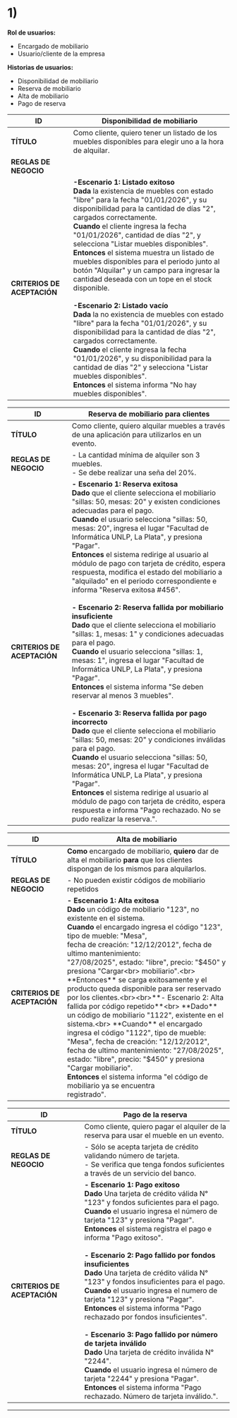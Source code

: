 # 1)

**Rol de usuarios:**
- Encargado de mobiliario
- Usuario/cliente de la empresa

**Historias de usuarios:**
- Disponibilidad de mobiliario
- Reserva de mobiliario
- Alta de mobiliario
- Pago de reserva


| ID                          | Disponibilidad de mobiliario                                                                                                                                                                                                                                                                                                                                                                                                                                                                                                                                                                                                                                                                                                                                                                                                                                                                                                                                                  |
| --------------------------- | ----------------------------------------------------------------------------------------------------------------------------------------------------------------------------------------------------------------------------------------------------------------------------------------------------------------------------------------------------------------------------------------------------------------------------------------------------------------------------------------------------------------------------------------------------------------------------------------------------------------------------------------------------------------------------------------------------------------------------------------------------------------------------------------------------------------------------------------------------------------------------------------------------------------------------------------------------------------------------- |
| **TÍTULO**                  | Como cliente, quiero tener un listado de los muebles disponibles para elegir uno a la hora de alquilar.                                                                                                                                                                                                                                                                                                                                                                                                                                                                                                                                                                                                                                                                                                                                                                                                                                                                       |
| **REGLAS DE NEGOCIO**       |                                                                                                                                                                                                                                                                                                                                                                                                                                                                                                                                                                                                                                                                                                                                                                                                                                                                                                                                                                               |
| **CRITERIOS DE ACEPTACIÓN** | **-Escenario 1: Listado exitoso**<br>    **Dada** la existencia de muebles con estado "libre" para la fecha "01/01/2026", y su disponibilidad para la cantidad de días "2", cargados correctamente.<br>    **Cuando** el cliente ingresa la fecha "01/01/2026", cantidad de días "2", y selecciona "Listar muebles disponibles".<br>    **Entonces** el sistema muestra un listado de muebles disponibles para el periodo junto al botón "Alquilar" y un campo para ingresar la cantidad deseada con un tope en el stock disponible.<br><br>**-Escenario 2: Listado vacío**<br>    **Dada** la no existencia de muebles con estado "libre" para la fecha "01/01/2026", y su disponibilidad para la cantidad de días "2", cargados correctamente.<br>    **Cuando** el cliente ingresa la fecha "01/01/2026", y su disponibilidad para la cantidad de días "2" y selecciona "Listar muebles disponibles".<br>    **Entonces** el sistema informa "No hay muebles disponibles". |

| ID                          | Reserva de mobiliario para clientes                                                                                                                                                                                                                                                                                                                                                                                                                                                                                                                                                                                                                                                                                                                                                                                                                                                                                                                                                                                                                                                                                                                                                                                                                                                                                                                                                                                                                                                   |
| --------------------------- | ------------------------------------------------------------------------------------------------------------------------------------------------------------------------------------------------------------------------------------------------------------------------------------------------------------------------------------------------------------------------------------------------------------------------------------------------------------------------------------------------------------------------------------------------------------------------------------------------------------------------------------------------------------------------------------------------------------------------------------------------------------------------------------------------------------------------------------------------------------------------------------------------------------------------------------------------------------------------------------------------------------------------------------------------------------------------------------------------------------------------------------------------------------------------------------------------------------------------------------------------------------------------------------------------------------------------------------------------------------------------------------------------------------------------------------------------------------------------------------- |
| **TÍTULO**                  | Como cliente, quiero alquilar muebles a través de una aplicación para utilizarlos en un evento.                                                                                                                                                                                                                                                                                                                                                                                                                                                                                                                                                                                                                                                                                                                                                                                                                                                                                                                                                                                                                                                                                                                                                                                                                                                                                                                                                                                       |
| **REGLAS DE NEGOCIO**       | - La cantidad mínima de alquiler son 3 muebles.<br>- Se debe realizar una seña del 20%.                                                                                                                                                                                                                                                                                                                                                                                                                                                                                                                                                                                                                                                                                                                                                                                                                                                                                                                                                                                                                                                                                                                                                                                                                                                                                                                                                                                               |
| **CRITERIOS DE ACEPTACIÓN** | **- Escenario 1: Reserva exitosa**<br>    **Dado** que el cliente selecciona el mobiliario "sillas: 50, mesas: 20" y existen condiciones adecuadas para el pago.<br>    **Cuando** el usuario selecciona "sillas: 50, mesas: 20", ingresa el lugar "Facultad de Informática UNLP, La Plata", y presiona "Pagar".<br>    **Entonces** el sistema redirige al usuario al módulo de pago con tarjeta de crédito, espera respuesta, modifica el estado del mobiliario a "alquilado" en el periodo correspondiente e informa "Reserva exitosa #456".<br><br>**- Escenario 2: Reserva fallida por mobiliario insuficiente**<br>    **Dado** que el cliente selecciona el mobiliario "sillas: 1, mesas: 1" y condiciones adecuadas para el pago.<br>    **Cuando** el usuario selecciona "sillas: 1, mesas: 1", ingresa el lugar "Facultad de Informática UNLP, La Plata", y presiona "Pagar".<br>    **Entonces** el sistema informa "Se deben reservar al menos 3 muebles".<br><br>**- Escenario 3: Reserva fallida por pago incorrecto**<br>    **Dado** que el cliente selecciona el mobiliario "sillas: 50, mesas: 20" y condiciones inválidas para el pago.<br>    **Cuando** el usuario selecciona "sillas: 50, mesas: 20", ingresa el lugar "Facultad de Informática UNLP, La Plata", y presiona "Pagar".<br>    **Entonces** el sistema redirige al usuario al módulo de pago con tarjeta de crédito, espera respuesta e informa "Pago rechazado. No se pudo realizar la reserva.". |

| ID                          | Alta de mobiliario                                                                                                                                                                                                                                                                                                                                                                                                                                                                                                                                                                                                                                                                                                                                                                                                                                                                                                         |
| --------------------------- | -------------------------------------------------------------------------------------------------------------------------------------------------------------------------------------------------------------------------------------------------------------------------------------------------------------------------------------------------------------------------------------------------------------------------------------------------------------------------------------------------------------------------------------------------------------------------------------------------------------------------------------------------------------------------------------------------------------------------------------------------------------------------------------------------------------------------------------------------------------------------------------------------------------------------- |
| **TÍTULO**                  | **Como** encargado de mobiliario, **quiero** dar de alta el mobiliario **para** que los clientes dispongan de los mismos para alquilarlos.                                                                                                                                                                                                                                                                                                                                                                                                                                                                                                                                                                                                                                                                                                                                                                                 |
| **REGLAS DE NEGOCIO**       | - No pueden existir códigos de mobiliario repetidos                                                                                                                                                                                                                                                                                                                                                                                                                                                                                                                                                                                                                                                                                                                                                                                                                                                                        |
| **CRITERIOS DE ACEPTACIÓN** | **- Escenario 1: Alta exitosa**<br>    **Dado** un código de mobiliario "123", no existente en el sistema.<br>	**Cuando** el encargado ingresa el código "123", tipo de mueble: "Mesa",<br>	fecha de creación: "12/12/2012", fecha de ultimo mantenimiento:<br>	"27/08/2025", estado: "libre", precio: "$450" y presiona "Cargar<br>	mobiliario".<br>	**Entonces** se carga exitosamente y el producto queda disponible para ser reservado por los clientes.<br><br>**- Escenario 2: Alta fallida por código repetido**<br>    **Dado** un código de mobiliario "1122", existente en el sistema.<br>	**Cuando** el encargado ingresa el código "1122", tipo de mueble: "Mesa", fecha de creación: "12/12/2012", fecha de ultimo mantenimiento: "27/08/2025", estado: "libre", precio: "$450" y presiona "Cargar mobiliario".<br>	**Entonces** el sistema informa "el código de mobiliario ya se encuentra<br>	registrado". |

| ID                          | Pago de la reserva                                                                                                                                                                                                                                                                                                                                                                                                                                                                                                                                                                                                                                                                                                                                                                                                                                                                                                                     |
| --------------------------- | -------------------------------------------------------------------------------------------------------------------------------------------------------------------------------------------------------------------------------------------------------------------------------------------------------------------------------------------------------------------------------------------------------------------------------------------------------------------------------------------------------------------------------------------------------------------------------------------------------------------------------------------------------------------------------------------------------------------------------------------------------------------------------------------------------------------------------------------------------------------------------------------------------------------------------------- |
| **TÍTULO**                  | Como cliente, quiero pagar el alquiler de la reserva para usar el mueble en un evento.                                                                                                                                                                                                                                                                                                                                                                                                                                                                                                                                                                                                                                                                                                                                                                                                                                                 |
| **REGLAS DE NEGOCIO**       | - Sólo se acepta tarjeta de crédito validando número de tarjeta.<br>- Se verifica que tenga fondos suficientes a través de un servicio del banco.                                                                                                                                                                                                                                                                                                                                                                                                                                                                                                                                                                                                                                                                                                                                                                                      |
| **CRITERIOS DE ACEPTACIÓN** | **- Escenario 1: Pago exitoso**<br>    **Dado** Una tarjeta de crédito válida N° "123" y fondos suficientes para el pago.<br>    **Cuando** el usuario ingresa el número de tarjeta "123" y presiona "Pagar".<br>    **Entonces** el sistema registra el pago e informa "Pago exitoso".<br>	<br>**- Escenario 2: Pago fallido por fondos insuficientes**<br>    **Dado** Una tarjeta de crédito válida N° "123" y fondos insuficientes para el pago.<br>    **Cuando** el usuario ingresa el numero de tarjeta "123" y presiona "Pagar".<br>    **Entonces** el sistema informa "Pago rechazado por fondos insuficientes".<br><br>**- Escenario 3: Pago fallido por número de tarjeta inválido**<br>    **Dado** Una tarjeta de crédito inválida N° "2244".<br>    **Cuando** el usuario ingresa el número de tarjeta "2244" y presiona "Pagar".<br>    **Entonces** el sistema informa "Pago rechazado. Número de tarjeta inválido.". |

---

